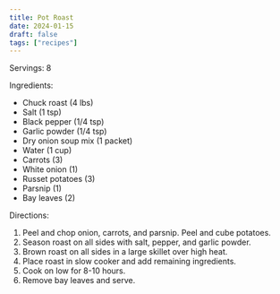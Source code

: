 ```yaml
---
title: Pot Roast
date: 2024-01-15
draft: false
tags: ["recipes"]
---
```


Servings: 8

Ingredients:
- Chuck roast (4 lbs)
- Salt (1 tsp)
- Black pepper (1/4 tsp)
- Garlic powder (1/4 tsp)
- Dry onion soup mix (1 packet)
- Water (1 cup)
- Carrots (3)
- White onion (1)
- Russet potatoes (3)
- Parsnip (1)
- Bay leaves (2)

Directions:
1) Peel and chop onion, carrots, and parsnip. Peel and cube potatoes.
1) Season roast on all sides with salt, pepper, and garlic powder.
2) Brown roast on all sides in a large skillet over high heat.
3) Place roast in slow cooker and add remaining ingredients.
4) Cook on low for 8-10 hours.
5) Remove bay leaves and serve.
